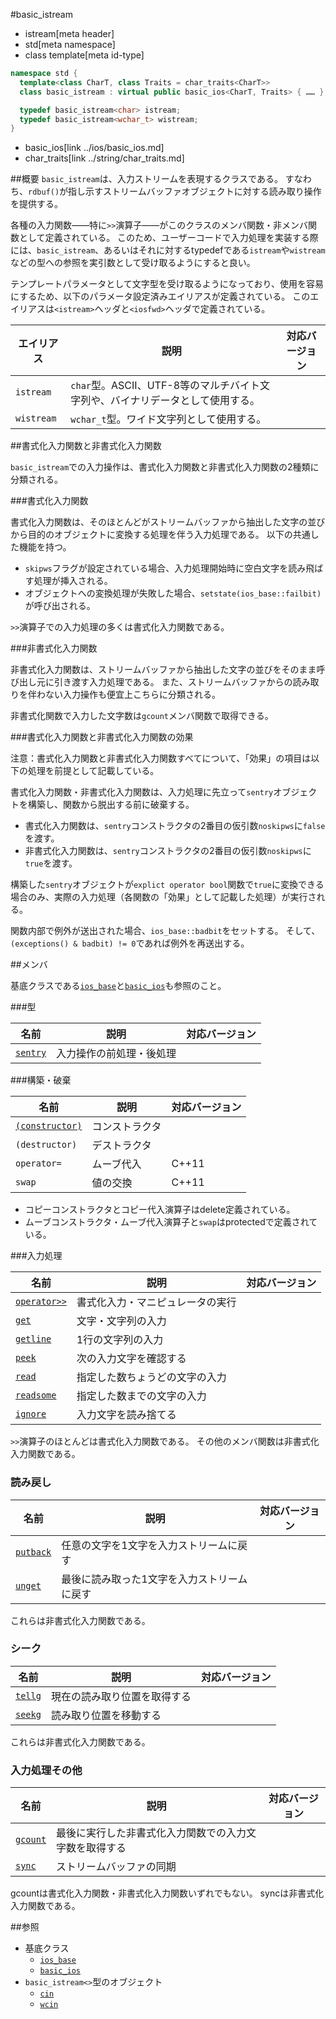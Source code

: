 #basic_istream
* istream[meta header]
* std[meta namespace]
* class template[meta id-type]

```cpp
namespace std {
  template<class CharT, class Traits = char_traits<CharT>>
  class basic_istream : virtual public basic_ios<CharT, Traits> { …… };

  typedef basic_istream<char> istream;
  typedef basic_istream<wchar_t> wistream;
}
```
* basic_ios[link ../ios/basic_ios.md]
* char_traits[link ../string/char_traits.md]

##概要
`basic_istream`は、入力ストリームを表現するクラスである。
すなわち、`rdbuf()`が指し示すストリームバッファオブジェクトに対する読み取り操作を提供する。

各種の入力関数——特に`>>`演算子——がこのクラスのメンバ関数・非メンバ関数として定義されている。
このため、ユーザーコードで入力処理を実装する際には、`basic_istream`、あるいはそれに対するtypedefである`istream`や`wistream`などの型への参照を実引数として受け取るようにすると良い。

テンプレートパラメータとして文字型を受け取るようになっており、使用を容易にするため、以下のパラメータ設定済みエイリアスが定義されている。
このエイリアスは`<istream>`ヘッダと`<iosfwd>`ヘッダで定義されている。

| エイリアス | 説明 | 対応バージョン |
|------------|------|----------------|
| `istream`  | `char`型。ASCII、UTF-8等のマルチバイト文字列や、バイナリデータとして使用する。 | |
| `wistream` | `wchar_t`型。ワイド文字列として使用する。                                      | |

##書式化入力関数と非書式化入力関数

`basic_istream`での入力操作は、書式化入力関数と非書式化入力関数の2種類に分類される。

###書式化入力関数

書式化入力関数は、そのほとんどがストリームバッファから抽出した文字の並びから目的のオブジェクトに変換する処理を伴う入力処理である。
以下の共通した機能を持つ。

- `skipws`フラグが設定されている場合、入力処理開始時に空白文字を読み飛ばす処理が挿入される。
- オブジェクトへの変換処理が失敗した場合、`setstate(ios_base::failbit)`が呼び出される。

`>>`演算子での入力処理の多くは書式化入力関数である。

###非書式化入力関数

非書式化入力関数は、ストリームバッファから抽出した文字の並びをそのまま呼び出し元に引き渡す入力処理である。
また、ストリームバッファからの読み取りを伴わない入力操作も便宜上こちらに分類される。

非書式化関数で入力した文字数は`gcount`メンバ関数で取得できる。

###書式化入力関数と非書式化入力関数の効果

注意：書式化入力関数と非書式化入力関数すべてについて、「効果」の項目は以下の処理を前提として記載している。

書式化入力関数・非書式化入力関数は、入力処理に先立って`sentry`オブジェクトを構築し、関数から脱出する前に破棄する。

- 書式化入力関数は、`sentry`コンストラクタの2番目の仮引数`noskipws`に`false`を渡す。
- 非書式化入力関数は、`sentry`コンストラクタの2番目の仮引数`noskipws`に`true`を渡す。

構築した`sentry`オブジェクトが`explict operator bool`関数で`true`に変換できる場合のみ、実際の入力処理（各関数の「効果」として記載した処理）が実行される。

関数内部で例外が送出された場合、`ios_base::badbit`をセットする。
そして、`(exceptions() & badbit) != 0`であれば例外を再送出する。

##メンバ

基底クラスである[`ios_base`](../ios/ios_base.md)と[`basic_ios`](../ios/basic_ios.md)も参照のこと。

###型

| 名前                                | 説明                     | 対応バージョン |
|-------------------------------------|--------------------------|----------------|
| [`sentry`](basic_istream/sentry.md) | 入力操作の前処理・後処理 |                |

###構築・破棄

| 名前                                              | 説明           | 対応バージョン |
|---------------------------------------------------|----------------|----------------|
| [`(constructor)`](basic_istream/op_constructor.md) | コンストラクタ |                |
| `(destructor)`                                    | デストラクタ   |                |
| `operator=`                                       | ムーブ代入     | C++11          |
| `swap`                                            | 値の交換       | C++11          |

- コピーコンストラクタとコピー代入演算子はdelete定義されている。
- ムーブコンストラクタ・ムーブ代入演算子と`swap`はprotectedで定義されている。

###入力処理

| 名前                                        | 説明                             | 対応バージョン |
|---------------------------------------------|----------------------------------|----------------|
| [`operator>>`](basic_istream/op_istream.md) | 書式化入力・マニピュレータの実行 |                |
| [`get`](basic_istream/get.md)               | 文字・文字列の入力               |                |
| [`getline`](basic_istream/getline.md)       | 1行の文字列の入力                |                |
| [`peek`](basic_istream/peek.md)             | 次の入力文字を確認する           |                |
| [`read`](basic_istream/read.md)             | 指定した数ちょうどの文字の入力   |                |
| [`readsome`](basic_istream/readsome.md)     | 指定した数までの文字の入力       |                |
| [`ignore`](basic_istream/ignore.md)         | 入力文字を読み捨てる             |                |

`>>`演算子のほとんどは書式化入力関数である。
その他のメンバ関数は非書式化入力関数である。

### 読み戻し
| 名前                                  | 説明                                        | 対応バージョン |
|---------------------------------------|---------------------------------------------|----------------|
| [`putback`](basic_istream/putback.md) | 任意の文字を1文字を入力ストリームに戻す     |                |
| [`unget`](basic_istream/unget.md)     | 最後に読み取った1文字を入力ストリームに戻す |                |

これらは非書式化入力関数である。

### シーク
| 名前                              | 説明                         | 対応バージョン |
|-----------------------------------|------------------------------|----------------|
| [`tellg`](basic_istream/tellg.md) | 現在の読み取り位置を取得する |                |
| [`seekg`](basic_istream/seekg.md) | 読み取り位置を移動する       |                |

これらは非書式化入力関数である。

### 入力処理その他

| 名前                                | 説明                                                   | 対応バージョン |
|-------------------------------------|--------------------------------------------------------|----------------|
| [`gcount`](basic_istream/gcount.md) | 最後に実行した非書式化入力関数での入力文字数を取得する |                |
| [`sync`](basic_istream/sync.md)     | ストリームバッファの同期                               |                |

gcountは書式化入力関数・非書式化入力関数いずれでもない。
syncは非書式化入力関数である。

##参照

- 基底クラス
    - [`ios_base`](../ios/ios_base.md)
    - [`basic_ios`](../ios/basic_ios.md)
- `basic_istream<>`型のオブジェクト
    - [`cin`](../iostream/cin.md)
    - [`wcin`](../iostream/wcin.md.nolink)
